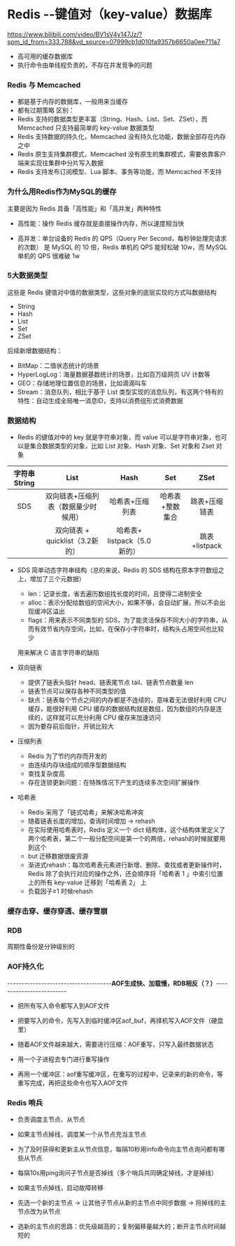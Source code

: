 # Redis --键值对（key-value）数据库

https://www.bilibili.com/video/BV1sV4y147Jz/?spm_id_from=333.788&vd_source=07999cb1d010fa9357b6650a0ee711a7

- 高可用的缓存数据库
- 执行命令由单线程负责的，不存在并发竞争的问题


### Redis 与 Memcached

  - 都是基于内存的数据库，一般用来当缓存
  - 都有过期策略
区别：
  - Redis 支持的数据类型更丰富（String、Hash、List、Set、ZSet），而 Memcached 只支持最简单的 key-value 数据类型
  - Redis 支持数据的持久化，Memcached 没有持久化功能，数据全部存在内存之中
  - Redis 原生支持集群模式，Memcached 没有原生的集群模式，需要依靠客户端来实现往集群中分片写入数据
  - Redis 支持发布订阅模型、Lua 脚本、事务等功能，而 Memcached 不支持

### 为什么用Redis作为MySQL的缓存

主要是因为 Redis 具备「高性能」和「高并发」两种特性

- 高性能：操作 Redis 缓存就是直接操作内存，所以速度相当快

- 高并发：单台设备的 Redis 的 QPS（Query Per Second，每秒钟处理完请求的次数） 是 MySQL 的 10 倍，Redis 单机的 QPS 能轻松破 10w，而 MySQL 单机的 QPS 很难破 1w


### 5大数据类型

这些是 Redis 键值对中值的数据类型，这些对象的底层实现的方式叫数据结构

- String
- Hash
- List
- Set
- ZSet

后续新增数据结构：
- BitMap：二值状态统计的场景
- HyperLogLog：海量数据基数统计的场景，比如百万级网页 UV 计数等
- GEO：存储地理位置信息的场景，比如滴滴叫车
- Stream：消息队列，相比于基于 List 类型实现的消息队列，有这两个特有的特性：自动生成全局唯一消息ID，支持以消费组形式消费数据

### 数据结构

- Redis 的键值对中的 key 就是字符串对象，而 value 可以是字符串对象，也可以是集合数据类型的对象，比如 List 对象、Hash 对象、Set 对象和 Zset 对象

| 字符串String | List | Hash | Set | ZSet |
| :---: | :---: |:---: | :---: | :---: |
| SDS | 双向链表+压缩列表（数据量少时候用）    | 哈希表+压缩列表 | 哈希表+整数集合  | 跳表+压缩链表|
|      |  双向链表 + quicklist（3.2新的）   | 哈希表+  listpack（5.0新的）   |      | 跳表+listpack|




- SDS 简单动态字符串结构（总的来说，Redis 的 SDS 结构在原本字符数组之上，增加了三个元数据）
  - len：记录长度，省去遍历数组找长度的时间，且使得二进制安全
  - alloc：表示分配给数组的空间大小，如果不够，会自动扩展，所以不会出现缓冲区溢出
  - flags：用来表示不同类型的 SDS，为了能灵活保存不同大小的字符串，从而有效节省内存空间，比如，在保存小字符串时，结构头占用空间也比较少
  
  用来解决 C 语言字符串的缺陷

- 双向链表
  - 提供了链表头指针 head、链表尾节点 tail、链表节点数量 len
  - 链表节点可以保存各种不同类型的值
  - 缺点：链表每个节点之间的内存都是不连续的，意味着无法很好利用 CPU 缓存，能很好利用 CPU 缓存的数据结构就是数组，因为数组的内存是连续的，这样就可以充分利用 CPU 缓存来加速访问
  - 因为要存前后指针，开销比较大

- 压缩列表
  -  Redis 为了节约内存而开发的
  -  由连续内存块组成的顺序型数据结构
  -  查找复杂度高
  -  存在连锁更新问题：在特殊情况下产生的连续多次空间扩展操作

- 哈希表
  - Redis 采用了「链式哈希」来解决哈希冲突
  - 随着链表长度的增加，查询时间增加 → rehash
  - 在实际使用哈希表时，Redis 定义一个 dict 结构体，这个结构体里定义了两个哈希表，第二个一般分配空间是第一个的两倍，rehash的时候就要用到这个
  - but 迁移数据很废资源
  - 渐进式rehash：每次哈希表元素进行新增、删除、查找或者更新操作时，Redis 除了会执行对应的操作之外，还会顺序将「哈希表 1 」中索引位置上的所有 key-value 迁移到「哈希表 2」 上
  - 负载因子≥1 时候rehash











### 缓存击穿、缓存穿透、缓存雪崩

### RDB

周期性备份是分钟级别的

### AOF持久化

  -------------------------------------**AOF生成快、加载慢，RDB相反（？）**-------------------------

  - 把所有写入命令都写入到AOF文件
  
  - 把要写入的命令，先写入到临时缓冲区aof_buf，再择机写入AOF文件（硬盘里）
  
  - 随着AOF文件越来越大，需要进行压缩：AOF重写，只写入最终数据状态
  
  - 用一个子进程去专门进行重写操作
  
  - 再用一个缓冲区：aof重写缓冲区，在重写的过程中，记录来的新的命令，等重写完成，再把这些命令也写入AOF文件
  
### Redis 哨兵

  - 负责调度主节点、从节点

  - 如果主节点掉线，调度某一个从节点充当主节点

  - 为了及时获得和更新主从节点信息，每隔10秒用info命令向主节点询问都有哪些从节点

  - 每隔10s用ping询问子节点是否掉线（多个哨兵共同确定掉线，才是掉线）

  - 如果主节点掉线，启动故障转移

  - 先选一个新的主节点 → 让其他子节点从新的主节点中同步数据 → 将掉线的主节点改为从节点

  - 选新的主节点的思路：优先级越高的；复制偏移量越大的；断开主节点时间越短的


  
